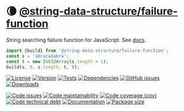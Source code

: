 :waning_crescent_moon: [@string-data-structure/failure-function](https://string-data-structure.github.io/failure-function)
==

String searching failure function for JavaScript.
See [docs](https://string-data-structure.github.io/failure-function/index.html).

```js
import {build} from '@string-data-structure/failure-function';
const s = 'abracadabra';
const t = new Int32Array(s.length + 1);
build(s, 0, s.length, t, 0);
```

[![License](https://img.shields.io/github/license/string-data-structure/failure-function.svg)](https://raw.githubusercontent.com/string-data-structure/failure-function/main/LICENSE)
[![Version](https://img.shields.io/npm/v/@string-data-structure/failure-function.svg)](https://www.npmjs.org/package/@string-data-structure/failure-function)
[![Tests](https://img.shields.io/github/actions/workflow/status/string-data-structure/failure-function/ci.yml?branch=main&event=push&label=tests)](https://github.com/string-data-structure/failure-function/actions/workflows/ci.yml?query=branch:main)
[![Dependencies](https://img.shields.io/librariesio/github/string-data-structure/failure-function.svg)](https://github.com/string-data-structure/failure-function/network/dependencies)
[![GitHub issues](https://img.shields.io/github/issues/string-data-structure/failure-function.svg)](https://github.com/string-data-structure/failure-function/issues)
[![Downloads](https://img.shields.io/npm/dm/@string-data-structure/failure-function.svg)](https://www.npmjs.org/package/@string-data-structure/failure-function)

[![Code issues](https://img.shields.io/codeclimate/issues/string-data-structure/failure-function.svg)](https://codeclimate.com/github/string-data-structure/failure-function/issues)
[![Code maintainability](https://img.shields.io/codeclimate/maintainability/string-data-structure/failure-function.svg)](https://codeclimate.com/github/string-data-structure/failure-function/trends/churn)
[![Code coverage (cov)](https://img.shields.io/codecov/c/gh/string-data-structure/failure-function/main.svg)](https://codecov.io/gh/string-data-structure/failure-function)
[![Code technical debt](https://img.shields.io/codeclimate/tech-debt/string-data-structure/failure-function.svg)](https://codeclimate.com/github/string-data-structure/failure-function/trends/technical_debt)
[![Documentation](https://string-data-structure.github.io/failure-function/badge.svg)](https://string-data-structure.github.io/failure-function/source.html)
[![Package size](https://img.shields.io/bundlephobia/minzip/@string-data-structure/failure-function)](https://bundlephobia.com/result?p=@string-data-structure/failure-function)
